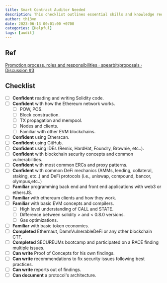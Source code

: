 ```yaml
---
title: Smart Contract Auditor Needed
description: This checklist outlines essential skills and knowledge required for blockchain security professionals, covering Solidity, Ethereum network intricacies, blockchain tools, DeFi mechanics, common vulnerabilities, and experience with security-focused CTFs and bootcamps.
author: th13vn
date: 2023-06-13 00:01:00 +0700
categories: [Helpful]
tags: [audit]
---
```


## Ref

[Promotion process, roles and responsibilities · spearbit/proposals · Discussion #3](https://github.com/spearbit/proposals/discussions/3)

## Checklist

- [ ] **Confident** reading and writing Solidity code.
- [ ] **Confident** with how the Ethereum network works.
  - [ ] POW, POS.
  - [ ] Block construction.
  - [ ] TX propagation and mempool.
  - [ ] Nodes and clients.
  - [ ] Familiar with other EVM blockchains.
- [ ] **Confident** using Etherscan.
- [ ] **Confident** using GitHub.
- [ ] **Confident** using IDEs (Remix, HardHat, Foundry, Brownie, etc..).
- [ ] **Confident** with blockchain security concepts and common vulnerabilities.
- [ ] **Confident** with most common ERCs and proxy patterns.
- [ ] **Confident** with common DeFi mechanics (AMMs, lending, collateral, staking, etc..) and DeFi protocols (i.e., uniswap, compound, bancor, olympus,etc..)
- [ ] **Familiar** programming back end and front end applications with web3 or ethersJS.
- [ ] **Familiar** with ethereum clients and how they work.
- [ ] **Familiar** with basic EVM concepts and compilers.
  - [ ] High level understanding of CALL and STATE.
  - [ ] Difference between solidity > and < 0.8.0 versions.
  - [ ] Gas optimizations.
- [ ] **Familiar** with basic token economics.
- [ ] **Completed** Ethernaut, DamnVulnerableDeFi or any other blockchain CTF.
- [ ] **Completed** SECUREUMs bootcamp and participated on a RACE finding multiple issues.
- [ ] **Can write** Proof of Concepts for his own findings.
- [ ] **Can write** recommendations to fix security issues following best practices.
- [ ] **Can write** reports out of findings.
- [ ] **Can document** a protocol's architecture.
